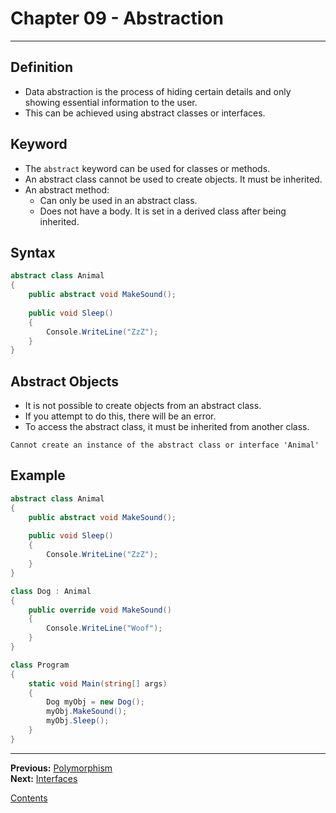 # Chapter 09 - Abstraction

---

## Definition
* Data abstraction is the process of hiding certain details and only showing essential information to the user.
* This can be achieved using abstract classes or interfaces.

## Keyword
* The `abstract` keyword can be used for classes or methods.
* An abstract class cannot be used to create objects. It must be inherited.
* An abstract method:
	* Can only be used in an abstract class.
	* Does not have a body. It is set in a derived class after being inherited.

## Syntax

```csharp
abstract class Animal
{
	public abstract void MakeSound();
	
	public void Sleep()
	{
		Console.WriteLine("ZzZ");
	}
}
```

## Abstract Objects
* It is not possible to create objects from an abstract class.
* If you attempt to do this, there will be an error.
* To access the abstract class, it must be inherited from another class.

```
Cannot create an instance of the abstract class or interface 'Animal'
```

## Example

```csharp
abstract class Animal
{
	public abstract void MakeSound();
	
	public void Sleep()
	{
		Console.WriteLine("ZzZ");
	}
}

class Dog : Animal
{
	public override void MakeSound()
	{
		Console.WriteLine("Woof");
	}
}

class Program
{
	static void Main(string[] args)
	{
		Dog myObj = new Dog();
		myObj.MakeSound();
		myObj.Sleep();
	}
}
```

---

**Previous:** [Polymorphism](./08-polymorphism.md)  
**Next:** [Interfaces](./10-interfaces.md)

[Contents](./readme.md)

